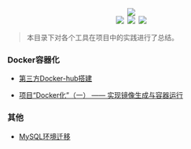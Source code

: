 <div align="center"><img src="https://ossweb-img.qq.com/images/lol/web201310/skin/big92001.jpg"/></div>

<div align="center"><img src="https://img.shields.io/badge/WeChat-yamolv-green.svg?logo=Wechat"/>&ensp;<img src="https://img.shields.io/badge/%E7%BD%97%E6%B4%8B%E6%BC%BE-yamolv%40qq.com-red.svg?logo=Tencent%20QQ"/>&ensp;<img src="https://img.shields.io/badge/project-practice-yellowgreen"/></div>

> 本目录下对各个工具在项目中的实践进行了总结。

### Docker容器化

- [第三方Docker-hub搭建](https://github.com/2yLoo/broken-sowrd/blob/master/project-practice/docker/Harbor.md)

- [项目“Docker化”（一） —— 实现镜像生成与容器运行](https://github.com/2yLoo/broken-sowrd/blob/master/project-practice/docker/ProjectDockerize.md)

### 其他

- [MySQL环境迁移](https://github.com/2yLoo/broken-sowrd/blob/master/project-practice/MySQLMigration.md)
